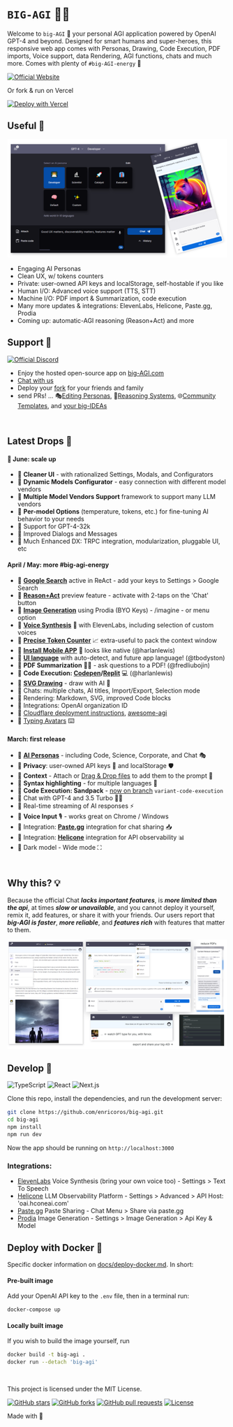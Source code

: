# `BIG-AGI` 🤖💬 

Welcome to `big-AGI` 👋 your personal AGI application
powered by OpenAI GPT-4 and beyond. Designed for smart humans and super-heroes,
this responsive web app comes with Personas, Drawing, Code Execution, PDF imports, Voice support,
data Rendering, AGI functions, chats and much more. Comes with plenty of `#big-AGI-energy` 🚀

[![Official Website](https://img.shields.io/badge/BIG--AGI.com-%23096bde?style=for-the-badge&logo=vercel&label=demo)](https://big-agi.com)

Or fork & run on Vercel

[![Deploy with Vercel](https://vercel.com/button)](https://vercel.com/new/clone?repository-url=https%3A%2F%2Fgithub.com%2Fenricoros%2Fbig-agi&env=OPENAI_API_KEY,OPENAI_API_HOST&envDescription=OpenAI%20KEY%20for%20your%20deployment.%20Set%20HOST%20only%20if%20non-default.)

## Useful 👊

![Ask away, paste a ton, copy the gems](docs/pixels/big-AGI-compo1.png)

- Engaging AI Personas
- Clean UX, w/ tokens counters
- Private: user-owned API keys and localStorage, self-hostable if you like
- Human I/O: Advanced voice support (TTS, STT)
- Machine I/O: PDF import & Summarization, code execution
- Many more updates & integrations: ElevenLabs, Helicone, Paste.gg, Prodia
- Coming up: automatic-AGI reasoning (Reason+Act) and more

## Support 🙌

[//]: # ([![Official Discord]&#40;https://img.shields.io/discord/1098796266906980422?label=discord&logo=discord&logoColor=%23fff&style=for-the-badge&#41;]&#40;https://discord.gg/MkH4qj2Jp9&#41;)
[![Official Discord](https://discordapp.com/api/guilds/1098796266906980422/widget.png?style=banner2)](https://discord.gg/MkH4qj2Jp9)

* Enjoy the hosted open-source app on [big-AGI.com](https://get.big-agi.com)
* [Chat with us](https://discord.gg/MkH4qj2Jp9)
* Deploy your [fork](https://github.com/enricoros/big-agi/fork) for your friends and family
* send PRs! ...
  🎭[Editing Personas](https://github.com/enricoros/big-agi/issues/35),
  🧩[Reasoning Systems](https://github.com/enricoros/big-agi/issues/36),
  🌐[Community Templates](https://github.com/enricoros/big-agi/issues/35),
  and [your big-IDEAs](https://github.com/enricoros/big-agi/issues/new?labels=RFC&body=Describe+the+idea)

<br/>

## Latest Drops 🚀

#### 🚨 June: scale up

- 🎉 **Cleaner UI** - with rationalized Settings, Modals, and Configurators
- 🎉 **Dynamic Models Configurator** - easy connection with different model vendors
- 🎉 **Multiple Model Vendors Support** framework to support many LLM vendors
- 🎉 **Per-model Options** (temperature, tokens, etc.) for fine-tuning AI behavior to your needs
- 🎉 Support for GPT-4-32k
- 🎉 Improved Dialogs and Messages
- 🎉 Much Enhanced DX: TRPC integration, modularization, pluggable UI, etc

#### April / May: more #big-agi-energy

- 🎉 **[Google Search](docs/pixels/feature_react_google.png)** active in ReAct - add your keys to Settings > Google
  Search
- 🎉 **[Reason+Act](docs/pixels/feature_react_turn_on.png)** preview feature - activate with 2-taps on the 'Chat' button
- 🎉 **[Image Generation](docs/pixels/feature_imagine_command.png)** using Prodia (BYO Keys) - /imagine - or menu option
- 🎉 **[Voice Synthesis](docs/pixels/feature_voice_1.png)** 📣 with ElevenLabs, including selection of custom voices
- 🎉 **[Precise Token Counter](docs/pixels/feature_token_counter.png)** 📈 extra-useful to pack the context window
- 🎉 **[Install Mobile APP](docs/pixels/feature_pwa.png)** 📲 looks like native (@harlanlewis)
- 🎉 **[UI language](docs/pixels/feature_language.png)** with auto-detect, and future app language! (@tbodyston)
- 🎉 **PDF Summarization** 🧩🤯 - ask questions to a PDF! (@fredliubojin)
- 🎉 **Code Execution: [Codepen](https://codepen.io/)/[Replit](https://replit.com/)** 💻 (@harlanlewis)
- 🎉 **[SVG Drawing](docs/pixels/feature_svg_drawing.png)** - draw with AI 🎨
- 🎉 Chats: multiple chats, AI titles, Import/Export, Selection mode
- 🎉 Rendering: Markdown, SVG, improved Code blocks
- 🎉 Integrations: OpenAI organization ID
- 🎉 [Cloudflare deployment instructions](docs/deploy-cloudflare.md),
  [awesome-agi](https://github.com/enricoros/awesome-agi)
- 🎉 [Typing Avatars](docs/pixels/gif_typing_040123.gif) ⌨️
  <!-- p><a href="docs/pixels/gif_typing_040123.gif"><img src="docs/pixels/gif_typing_040123.gif" width='700' alt="New Typing Avatars"/></a></p -->

#### March: first release

- 🎉 **[AI Personas](docs/pixels/feature_purpose_two.png)** - including Code, Science, Corporate, and Chat 🎭
- 🎉 **Privacy**: user-owned API keys 🔑 and localStorage 🛡️
- 🎉 **Context** - Attach or [Drag & Drop files](docs/pixels/feature_drop_target.png) to add them to the prompt 📁
- 🎉 **Syntax highlighting** - for multiple languages 🌈
- 🎉 **Code Execution: Sandpack** -
   [now on branch]((https://github.com/enricoros/big-agi/commit/f678a0d463d5e9cf0733f577e11bd612b7902d89)) `variant-code-execution`
- 🎉 Chat with GPT-4 and 3.5 Turbo 🧠💨
- 🎉 Real-time streaming of AI responses ⚡
- 🎉 **Voice Input** 🎙️ - works great on Chrome / Windows
- 🎉 Integration: **[Paste.gg](docs/pixels/feature_paste_gg.png)** integration for chat sharing 📥
- 🎉 Integration: **[Helicone](https://www.helicone.ai/)** integration for API observability 📊
- 🌙 Dark model - Wide mode ⛶

<br/>

## Why this? 💡

Because the official Chat ___lacks important features___, is ___more limited than the api___, at times
___slow or unavailable___, and you cannot deploy it yourself, remix it, add features, or share it with
your friends.
Our users report that ___big-AGI is faster___, ___more reliable___, and ___features rich___
with features that matter to them.

![Much features, so fun](docs/pixels/big-AGI-compo2b.png)

## Develop 🧩

![TypeScript](https://img.shields.io/badge/TypeScript-007ACC?style=&logo=typescript&logoColor=white)
![React](https://img.shields.io/badge/React-61DAFB?style=&logo=react&logoColor=black)
![Next.js](https://img.shields.io/badge/Next.js-000000?style=&logo=vercel&logoColor=white)

Clone this repo, install the dependencies, and run the development server:

```bash
git clone https://github.com/enricoros/big-agi.git
cd big-agi
npm install
npm run dev
```

Now the app should be running on `http://localhost:3000`

### Integrations:

* [ElevenLabs](https://elevenlabs.io/) Voice Synthesis (bring your own voice too) - Settings > Text To Speech
* [Helicone](https://www.helicone.ai/) LLM Observability Platform - Settings > Advanced > API Host: 'oai.hconeai.com'
* [Paste.gg](https://paste.gg/) Paste Sharing - Chat Menu > Share via paste.gg
* [Prodia](https://prodia.com/) Image Generation - Settings > Image Generation > Api Key & Model

## Deploy with Docker 🐳

Specific docker information on [docs/deploy-docker.md](docs/deploy-docker.md). In short:

#### Pre-built image

Add your OpenAI API key to the `.env` file, then in a terminal run:

```bash
docker-compose up
```

#### Locally built image

If you wish to build the image yourself, run

```bash
docker build -t big-agi .
docker run --detach 'big-agi'
``` 

<br/>

This project is licensed under the MIT License.

[![GitHub stars](https://img.shields.io/github/stars/enricoros/big-agi)](https://github.com/enricoros/big-agi/stargazers)
[![GitHub forks](https://img.shields.io/github/forks/enricoros/big-agi)](https://github.com/enricoros/big-agi/network)
[![GitHub pull requests](https://img.shields.io/github/issues-pr/enricoros/big-agi)](https://github.com/enricoros/big-agi/pulls)
[![License](https://img.shields.io/github/license/enricoros/big-agi)](https://github.com/enricoros/big-agi/LICENSE)

[//]: # ([![GitHub issues]&#40;https://img.shields.io/github/issues/enricoros/big-agi&#41;]&#40;https://github.com/enricoros/big-agi/issues&#41;)

Made with 💙
